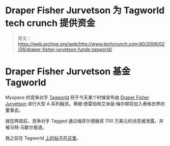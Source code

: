 # Draper Fisher Jurvetson 为 Tagworld tech crunch 提供资金

> 原文：<https://web.archive.org/web/http://www.techcrunch.com:80/2006/02/06/draper-fisher-jurvetson-funds-tagworld/>

# Draper Fisher Jurvetson 基金 Tagworld

 [](https://web.archive.org/web/20230218163733/http://www.tagworld.com/) Myspace 的竞争对手 [Tagworld](https://web.archive.org/web/20230218163733/http://www.tagworld.com/) 将于今天某个时候宣布由 [Draper Fisher Jurvetson](https://web.archive.org/web/20230218163733/http://www.dfj.com/) 进行大型 A 系列融资。蒂姆·德雷珀和艾米丽·梅尔顿将加入泰格世界的董事会。

就在两周前，竞争对手 Tagged 通过梅菲尔德融资 700 万美元的消息被泄露，并被马特·马歇尔报道。

我之前在 Tagworld [上的帖子在这里](https://web.archive.org/web/20230218163733/https://techcrunch.com/tag/Tagworld/)。